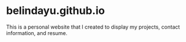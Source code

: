 # belindayu.github.io
This is a personal website that I created to display my projects, contact information, and resume.